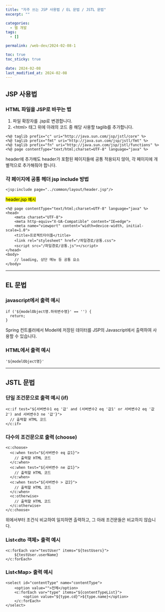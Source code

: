 ```yaml
---
title: "자주 쓰는 JSP 사용법 / EL 문법 / JSTL 문법"
excerpt: ""

categories:
  - 웹 개발
tags:
  - []

permalink: /web-dev/2024-02-08-1

toc: true
toc_sticky: true
 
date: 2024-02-08
last_modified_at: 2024-02-08
---
```


## JSP 사용법

### HTML 파일을 JSP로 바꾸는 법
1) 파일 확장자를 .jsp로 변경합니다.
2) \<html> 태그 위에 아래의 코드 중 해당 사용할 taglib를 추가합니다.
```
<%@ taglib prefix="c" uri="http://java.sun.com/jsp/jstl/core" %>
<%@ taglib prefix="fmt" uri="http://java.sun.com/jsp/jstl/fmt" %>
<%@ taglib prefix="fn" uri="http://java.sun.com/jsp/jstl/functions" %>
<%@ page contentType="text/html;charset=UTF-8" language="java" %>
```
header에 추가해도 header가 포함된 페이지들에 공통 적용되지 않아, 각 페이지에 개별적으로 추가해줘야 합니다.

### 각 페이지에 공통 헤더 jsp include 방법
```
<jsp:include page="../common/layout/header.jsp"/>
```

<mark>header.jsp 예시</mark>
```
<%@ page contentType="text/html;charset=UTF-8" language="java" %>
<head>
    <meta charset="UTF-8">
    <meta http-equiv="X-UA-Compatible" content="IE=edge">
    <meta name="viewport" content="width=device-width, initial-scale=1.0">
    <title>프로젝트타이틀</title>
    <link rel="stylesheet" href="/파일경로/공통.css">
    <script src="/파일경로/공통.js"></script>
</head>
<body>
	// loading, 상단 메뉴 등 공통 요소
</body>
```

---

## EL 문법

### javascript에서 출력 예시
```
if ('${modelObject명.하위변수명}' == '') {
  return;
}
```
Spring 컨트롤러에서 Model에 저장된 데이터를 JSP의 Javascript에서 출력하여 사용할 수 있습니다.

### HTML에서 출력 예시
```
'${modelObject명}'
```

---

## JSTL 문법

### 단일 조건문으로 출력 예시 (if)
```
<c:if test="${서버변수1 eq '값' and (서버변수2 eq '값1' or 서버변수2 eq '값2') and 서버변수3 ne '값'}">
  // 출력할 HTML 코드
</c:if>
```

### 다수의 조건문으로 출력 (choose)
```
<c:choose>
  <c:when test="${서버변수 eq 값1}">
    // 출력할 HTML 코드
  </c:when>
  <c:when test="${서버변수 ne 값1}">
    // 출력할 HTML 코드
  </c:when>
  <c:when test="${서버변수 > 값2}">
    // 출력할 HTML 코드
  </c:when>
  <c:otherwise>
    // 출력할 HTML 코드
  </c:otherwise>
</c:choose>
```
위에서부터 조건식 비교하여 일치하면 출력하고, 그 아래 조건문들은 비교하지 않습니다.

### List\<dto 객체> 출력 예시
```
<c:forEach var="testUser" items="${testUsers}">
    ${testUser.userName}
</c:forEach>
```

### List\<Map> 출력 예시
```
<select id="contentType" name="contentType">
    <option value="">전체</option>
    <c:forEach var="type" items="${contentTypeList}">
        <option value="${type.cd}">${type.name}</option>
    </c:forEach>
</select>
```